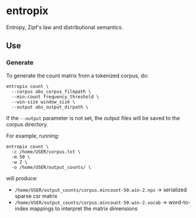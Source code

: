 # entropix
Entropy, Zipf's law and distributional semantics.

## Use

### Generate
To generate the count matrix from a tokenized corpus, do:
```
entropix count \
  --corpus abs_corpus_filepath \
  --min-count frequency_threshold \
  --win-size window_size \
  --output abs_output_dirpath \
```

If the `--output` parameter is not set, the output files will be saved to the corpus directory.

For example, running:
```
entropix count \
  -c /home/USER/corpus.txt \
  -m 50 \
  -w 2 \
  -o /home/USER/output_counts/ \
```
will produce:
* `/home/USER/output_counts/corpus.mincount-50.win-2.npz` -> serialized sparse csr matrix
* `/home/USER/output_counts/corpus.mincount-50.win-2.vocab` -> word-to-index mappings to interpret the matrix dimensions
